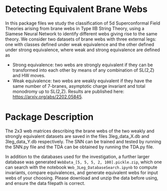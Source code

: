 # Detecting Equivalent Brane Webs

In this package files we study the classification of 5d Superconformal Field Theories arising from brane webs in Type IIB String Theory, using a Siamese Neural Network to identify different webs giving rise to the same theory. We consider two datasets of brane webs with three external legs: one with classes defined under weak equivalence and the other defined under strong equivalence, where weak and strong equivalence are defined as 
- Strong equivalence: two webs are strongly equivalent if they can be transformed into each other by means of any combination of SL(2,Z) and HW moves.
- Weak equivalence: two webs are weakly equivalent if they have the same number of 7-branes, asymptotic charge invariant and total monodromy up to SL(2,Z).
Results are published here: https://arxiv.org/abs/2202.05845.

# Package Description

The 2x3 web matrices describing the brane webs of the two weakly and strongly equivalent datasets are saved in the files 3leg_data_X.db and 3leg_data_Y.db respectively.
The SNN can be trained and tested by running the SNN.py file and the TDA can be obtained by running the TDA.py file.    

In addition to the databases used for the investigation, a further larger database was generated `WebData_[5, 5, 5, 2, 100].pickle.zip`, which one can search with the notebook `Web_3Leg_DatabaseSearch.ipynb` to compute invariants, compare equivalences, and generate equivalent webs for input webs of your choosing. Please download and unzip the data before using, and ensure the data filepath is correct.
